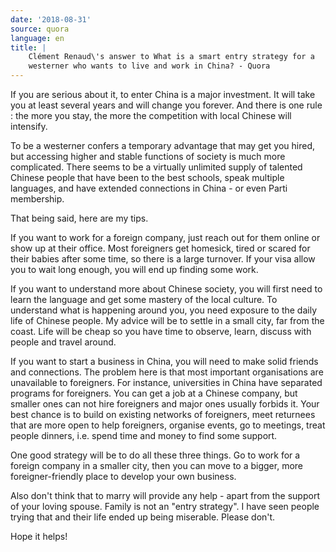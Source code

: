 ```yaml
---
date: '2018-08-31'
source: quora
language: en
title: |
    Clément Renaud\'s answer to What is a smart entry strategy for a
    westerner who wants to live and work in China? - Quora
---
```


If you are serious about it, to enter China is a major investment. It
will take you at least several years and will change you forever. And
there is one rule : the more you stay, the more the competition with
local Chinese will intensify.

To be a westerner confers a temporary advantage that may get you hired,
but accessing higher and stable functions of society is much more
complicated. There seems to be a virtually unlimited supply of talented
Chinese people that have been to the best schools, speak multiple
languages, and have extended connections in China - or even Parti
membership.

That being said, here are my tips.

If you want to work for a foreign company, just reach out for them
online or show up at their office. Most foreigners get homesick, tired
or scared for their babies after some time, so there is a large
turnover. If your visa allow you to wait long enough, you will end up
finding some work.

If you want to understand more about Chinese society, you will first
need to learn the language and get some mastery of the local culture. To
understand what is happening around you, you need exposure to the daily
life of Chinese people. My advice will be to settle in a small city, far
from the coast. Life will be cheap so you have time to observe, learn,
discuss with people and travel around.

If you want to start a business in China, you will need to make solid
friends and connections. The problem here is that most important
organisations are unavailable to foreigners. For instance, universities
in China have separated programs for foreigners. You can get a job at a
Chinese company, but smaller ones can not hire foreigners and major ones
usually forbids it. Your best chance is to build on existing networks of
foreigners, meet returnees that are more open to help foreigners,
organise events, go to meetings, treat people dinners, i.e. spend time
and money to find some support.

One good strategy will be to do all these three things. Go to work for a
foreign company in a smaller city, then you can move to a bigger, more
foreigner-friendly place to develop your own business.

Also don't think that to marry will provide any help - apart from the
support of your loving spouse. Family is not an "entry strategy". I have
seen people trying that and their life ended up being miserable. Please
don't.

Hope it helps!
